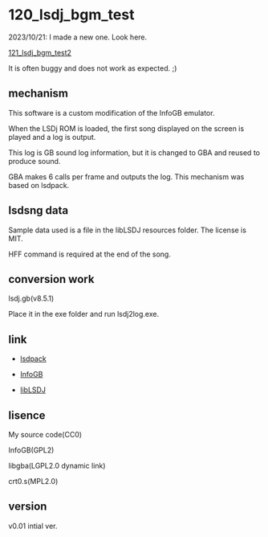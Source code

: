 # 120_lsdj_bgm_test

2023/10/21: I made a new one. Look here.

[121_lsdj_bgm_test2](https://github.com/akkera102/gbadev-ja-test/tree/main/121_lsdj_bgm_test2)



It is often buggy and does not work as expected. ;)

## mechanism

This software is a custom modification of the InfoGB emulator. 

When the LSDj ROM is loaded, the first song displayed on the screen is played and a log is output.

This log is GB sound log information, but it is changed to GBA and reused to produce sound.

GBA makes 6 calls per frame and outputs the log. This mechanism was based on lsdpack.

## lsdsng data

Sample data used is a file in the libLSDJ resources folder. The license is MIT.

HFF command is required at the end of the song.

## conversion work

lsdj.gb(v8.5.1)

Place it in the exe folder and run lsdj2log.exe.

## link

- [lsdpack](https://github.com/jkotlinski/lsdpack)

- [InfoGB](https://github.com/jay-kumogata/InfoGB)

- [libLSDJ](https://github.com/stijnfrishert/libLSDJ)

## lisence

My source code(CC0)

InfoGB(GPL2)

libgba(LGPL2.0 dynamic link)

crt0.s(MPL2.0)

## version

v0.01 intial ver.
